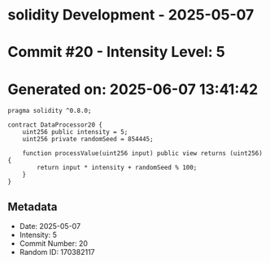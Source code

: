 ﻿# solidity Development - 2025-05-07
# Commit #20 - Intensity Level: 5
# Generated on: 2025-06-07 13:41:42
```solidity
pragma solidity ^0.8.0;

contract DataProcessor20 {
    uint256 public intensity = 5;
    uint256 private randomSeed = 854445;

    function processValue(uint256 input) public view returns (uint256) {
        return input * intensity + randomSeed % 100;
    }
}
```
## Metadata
- Date: 2025-05-07
- Intensity: 5
- Commit Number: 20
- Random ID: 170382117
